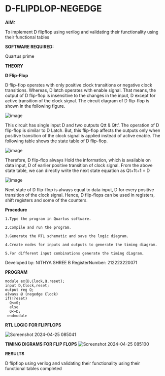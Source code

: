 # D-FLIPDLOP-NEGEDGE

**AIM:**

To implement  D flipflop using verilog and validating their functionality using their functional tables

**SOFTWARE REQUIRED:**

Quartus prime

**THEORY**

**D Flip-Flop**

D flip-flop operates with only positive clock transitions or negative clock transitions. Whereas, D latch operates with enable signal. That means, the output of D flip-flop is insensitive to the changes in the input, D except for active transition of the clock signal. The circuit diagram of D flip-flop is shown in the following figure.

![image](https://github.com/naavaneetha/D-FLIPDLOP-NEGEDGE/assets/154305477/48c81fe8-bc3f-40e7-95e2-519fc155ad51)

This circuit has single input D and two outputs Qtt & Qtt’. The operation of D flip-flop is similar to D Latch. But, this flip-flop affects the outputs only when positive transition of the clock signal is applied instead of active enable. The following table shows the state table of D flip-flop.

![image](https://github.com/naavaneetha/D-FLIPDLOP-NEGEDGE/assets/154305477/e5f3fda7-68ec-4a3a-a0a4-cf6f9cc4ab55)

Therefore, D flip-flop always Hold the information, which is available on data input, D of earlier positive transition of clock signal. From the above state table, we can directly write the next state equation as Qt+1t+1 = D

![image](https://github.com/naavaneetha/D-FLIPDLOP-NEGEDGE/assets/154305477/8592c0d8-2917-4142-91b9-d6c30dd891d2)

Next state of D flip-flop is always equal to data input, D for every positive transition of the clock signal. Hence, D flip-flops can be used in registers, shift registers and some of the counters.

**Procedure**
```
1.Type the program in Quartus software.

2.Compile and run the program.

3.Generate the RTL schematic and save the logic diagram.

4.Create nodes for inputs and outputs to generate the timing diagram.

5.For different input combinations generate the timing diagram.

```

Developed by: NITHYA SHREE B
RegisterNumber: 212223220071

**PROGRAM**

```
module ex(D,Clock,Q,reset);
input D,Clock,reset;
output reg Q;
always @ (negedge Clock)
if(!reset)
  Q<=0;
  else
  Q<=D;
 endmodule

```


**RTL LOGIC FOR FLIPFLOPS**

![Screenshot 2024-04-25 085041](https://github.com/Balunithu/D-FLIPDLOP-NEGEDGE/assets/161273477/7492fe82-b22b-4634-a6fc-2245b70d9fb9)


**TIMING DIGRAMS FOR FLIP FLOPS**
![Screenshot 2024-04-25 085100](https://github.com/Balunithu/D-FLIPDLOP-NEGEDGE/assets/161273477/aa5beb7e-1390-40b0-849e-bc26d7384604)


**RESULTS**

D flipflop using verilog and validating their functionality using their functional tables completed
